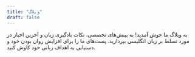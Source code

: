 ```yaml
---
title: "وبلاگ"
draft: false
---
```


به وبلاگ ما خوش آمدید! به بینش‌های تخصصی، نکات یادگیری زبان و آخرین اخبار در مورد تسلط بر زبان انگلیسی بپردازید. پست‌های ما را برای افزایش روان بودن خود و دستیابی به اهداف زبانی خود کاوش کنید.